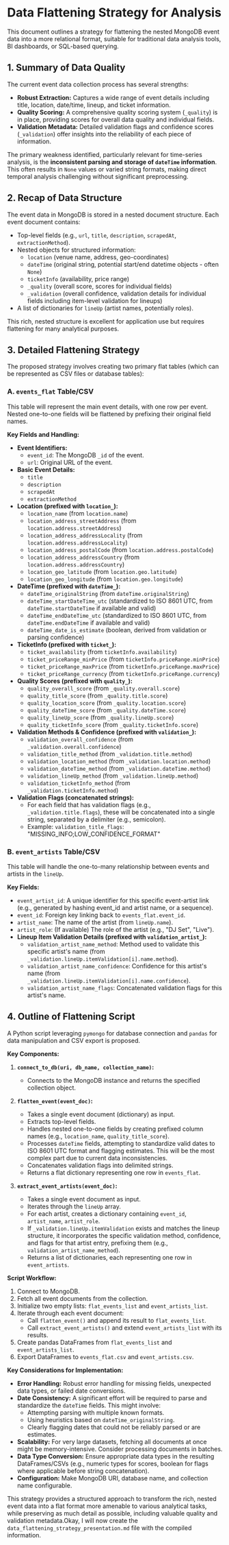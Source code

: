 # Data Flattening Strategy for Analysis

This document outlines a strategy for flattening the nested MongoDB event data into a more relational format, suitable for traditional data analysis tools, BI dashboards, or SQL-based querying.

## 1. Summary of Data Quality

The current event data collection process has several strengths:
*   **Robust Extraction:** Captures a wide range of event details including title, location, date/time, lineup, and ticket information.
*   **Quality Scoring:** A comprehensive quality scoring system (`_quality`) is in place, providing scores for overall data quality and individual fields.
*   **Validation Metadata:** Detailed validation flags and confidence scores (`_validation`) offer insights into the reliability of each piece of information.

The primary weakness identified, particularly relevant for time-series analysis, is the **inconsistent parsing and storage of `dateTime` information**. This often results in `None` values or varied string formats, making direct temporal analysis challenging without significant preprocessing.

## 2. Recap of Data Structure

The event data in MongoDB is stored in a nested document structure. Each event document contains:
*   Top-level fields (e.g., `url`, `title`, `description`, `scrapedAt`, `extractionMethod`).
*   Nested objects for structured information:
    *   `location` (venue name, address, geo-coordinates)
    *   `dateTime` (original string, potential start/end datetime objects - often `None`)
    *   `ticketInfo` (availability, price range)
    *   `_quality` (overall score, scores for individual fields)
    *   `_validation` (overall confidence, validation details for individual fields including item-level validation for lineups)
*   A list of dictionaries for `lineUp` (artist names, potentially roles).

This rich, nested structure is excellent for application use but requires flattening for many analytical purposes.

## 3. Detailed Flattening Strategy

The proposed strategy involves creating two primary flat tables (which can be represented as CSV files or database tables):

### A. `events_flat` Table/CSV

This table will represent the main event details, with one row per event. Nested one-to-one fields will be flattened by prefixing their original field names.

**Key Fields and Handling:**

*   **Event Identifiers:**
    *   `event_id`: The MongoDB `_id` of the event.
    *   `url`: Original URL of the event.
*   **Basic Event Details:**
    *   `title`
    *   `description`
    *   `scrapedAt`
    *   `extractionMethod`
*   **Location (prefixed with `location_`):**
    *   `location_name` (from `location.name`)
    *   `location_address_streetAddress` (from `location.address.streetAddress`)
    *   `location_address_addressLocality` (from `location.address.addressLocality`)
    *   `location_address_postalCode` (from `location.address.postalCode`)
    *   `location_address_addressCountry` (from `location.address.addressCountry`)
    *   `location_geo_latitude` (from `location.geo.latitude`)
    *   `location_geo_longitude` (from `location.geo.longitude`)
*   **DateTime (prefixed with `dateTime_`):**
    *   `dateTime_originalString` (from `dateTime.originalString`)
    *   `dateTime_startDateTime_utc` (standardized to ISO 8601 UTC, from `dateTime.startDateTime` if available and valid)
    *   `dateTime_endDateTime_utc` (standardized to ISO 8601 UTC, from `dateTime.endDateTime` if available and valid)
    *   `dateTime_date_is_estimate` (boolean, derived from validation or parsing confidence)
*   **TicketInfo (prefixed with `ticket_`):**
    *   `ticket_availability` (from `ticketInfo.availability`)
    *   `ticket_priceRange_minPrice` (from `ticketInfo.priceRange.minPrice`)
    *   `ticket_priceRange_maxPrice` (from `ticketInfo.priceRange.maxPrice`)
    *   `ticket_priceRange_currency` (from `ticketInfo.priceRange.currency`)
*   **Quality Scores (prefixed with `quality_`):**
    *   `quality_overall_score` (from `_quality.overall.score`)
    *   `quality_title_score` (from `_quality.title.score`)
    *   `quality_location_score` (from `_quality.location.score`)
    *   `quality_dateTime_score` (from `_quality.dateTime.score`)
    *   `quality_lineUp_score` (from `_quality.lineUp.score`)
    *   `quality_ticketInfo_score` (from `_quality.ticketInfo.score`)
*   **Validation Methods & Confidence (prefixed with `validation_`):**
    *   `validation_overall_confidence` (from `_validation.overall.confidence`)
    *   `validation_title_method` (from `_validation.title.method`)
    *   `validation_location_method` (from `_validation.location.method`)
    *   `validation_dateTime_method` (from `_validation.dateTime.method`)
    *   `validation_lineUp_method` (from `_validation.lineUp.method`)
    *   `validation_ticketInfo_method` (from `_validation.ticketInfo.method`)
*   **Validation Flags (concatenated strings):**
    *   For each field that has validation flags (e.g., `_validation.title.flags`), these will be concatenated into a single string, separated by a delimiter (e.g., semicolon).
    *   Example: `validation_title_flags`: "MISSING_INFO;LOW_CONFIDENCE_FORMAT"

### B. `event_artists` Table/CSV

This table will handle the one-to-many relationship between events and artists in the `lineUp`.

**Key Fields:**

*   `event_artist_id`: A unique identifier for this specific event-artist link (e.g., generated by hashing event_id and artist name, or a sequence).
*   `event_id`: Foreign key linking back to `events_flat.event_id`.
*   `artist_name`: The name of the artist (from `lineUp.name`).
*   `artist_role`: (If available) The role of the artist (e.g., "DJ Set", "Live").
*   **Lineup Item Validation Details (prefixed with `validation_artist_`):**
    *   `validation_artist_name_method`: Method used to validate this specific artist's name (from `_validation.lineUp.itemValidation[i].name.method`).
    *   `validation_artist_name_confidence`: Confidence for this artist's name (from `_validation.lineUp.itemValidation[i].name.confidence`).
    *   `validation_artist_name_flags`: Concatenated validation flags for this artist's name.

## 4. Outline of Flattening Script

A Python script leveraging `pymongo` for database connection and `pandas` for data manipulation and CSV export is proposed.

**Key Components:**

1.  **`connect_to_db(uri, db_name, collection_name)`:**
    *   Connects to the MongoDB instance and returns the specified collection object.

2.  **`flatten_event(event_doc)`:**
    *   Takes a single event document (dictionary) as input.
    *   Extracts top-level fields.
    *   Handles nested one-to-one fields by creating prefixed column names (e.g., `location_name`, `quality_title_score`).
    *   Processes `dateTime` fields, attempting to standardize valid dates to ISO 8601 UTC format and flagging estimates. This will be the most complex part due to current data inconsistencies.
    *   Concatenates validation flags into delimited strings.
    *   Returns a flat dictionary representing one row in `events_flat`.

3.  **`extract_event_artists(event_doc)`:**
    *   Takes a single event document as input.
    *   Iterates through the `lineUp` array.
    *   For each artist, creates a dictionary containing `event_id`, `artist_name`, `artist_role`.
    *   If `_validation.lineUp.itemValidation` exists and matches the lineup structure, it incorporates the specific validation method, confidence, and flags for that artist entry, prefixing them (e.g., `validation_artist_name_method`).
    *   Returns a list of dictionaries, each representing one row in `event_artists`.

**Script Workflow:**

1.  Connect to MongoDB.
2.  Fetch all event documents from the collection.
3.  Initialize two empty lists: `flat_events_list` and `event_artists_list`.
4.  Iterate through each event document:
    *   Call `flatten_event()` and append its result to `flat_events_list`.
    *   Call `extract_event_artists()` and extend `event_artists_list` with its results.
5.  Create pandas DataFrames from `flat_events_list` and `event_artists_list`.
6.  Export DataFrames to `events_flat.csv` and `event_artists.csv`.

**Key Considerations for Implementation:**

*   **Error Handling:** Robust error handling for missing fields, unexpected data types, or failed date conversions.
*   **Date Consistency:** A significant effort will be required to parse and standardize the `dateTime` fields. This might involve:
    *   Attempting parsing with multiple known formats.
    *   Using heuristics based on `dateTime_originalString`.
    *   Clearly flagging dates that could not be reliably parsed or are estimates.
*   **Scalability:** For very large datasets, fetching all documents at once might be memory-intensive. Consider processing documents in batches.
*   **Data Type Conversion:** Ensure appropriate data types in the resulting DataFrames/CSVs (e.g., numeric types for scores, boolean for flags where applicable before string concatenation).
*   **Configuration:** Make MongoDB URI, database name, and collection name configurable.

This strategy provides a structured approach to transform the rich, nested event data into a flat format more amenable to various analytical tasks, while preserving as much detail as possible, including valuable quality and validation metadata.Okay, I will now create the `data_flattening_strategy_presentation.md` file with the compiled information.
